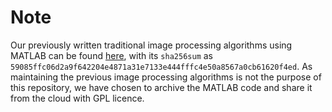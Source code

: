 # Note

Our previously written traditional image processing algorithms using MATLAB can be found [here](https://drive.google.com/file/d/1BPbpafUmi_k2XkBb4anzdZOXEnZHR12N/view?usp=share_link), with its `sha256sum` as `59085ffc06d2a9f642204e4871a31e7133e444fffc4e50a8567a0cb61620f4ed`.
As maintaining the previous image processing algorithms is not the purpose of this repository, we have chosen to archive the MATLAB code and share it from the cloud with GPL licence.